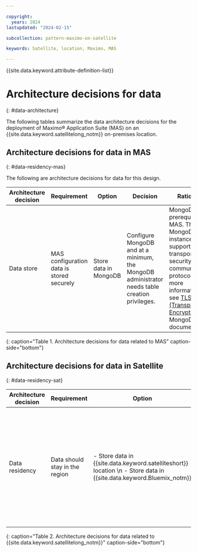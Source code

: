 ```yaml
---

copyright:
  years: 2024
lastupdated: "2024-02-15"

subcollection: pattern-maximo-on-satellite

keywords: Satellite, location, Maximo, MAS

---
```


{{site.data.keyword.attribute-definition-list}}

# Architecture decisions for data
{: #data-architecture}

The following tables summarize the data architecture decisions for the deployment of Maximo® Application Suite (MAS) on an {{site.data.keyword.satellitelong_notm}} on-premises location.

## Architecture decisions for data in MAS
{: #data-residency-mas}

The following are architecture decisions for data for this design.

| Architecture decision | Requirement | Option | Decision | Rationale |
|---|---|---|---|---|
| Data store | MAS configuration data is stored securely | Store data in MongoDB | Configure MongoDB and at a minimum, the MongoDB administrator needs table creation privileges. | MongoDB is a prerequisite for MAS. The MongoDB instance must support the transport layer security (TLS) communication protocol. For more information, see [TLS/SSL (Transport Encryption)](https://www.mongodb.com/docs/manual/core/security-transport-encryption/) in  MongoDB documentation.  |
{: caption="Table 1. Architecture decisions for data related to MAS" caption-side="bottom"}


## Architecture decisions for data in Satellite
{: #data-residency-sat}

| Architecture decision | Requirement | Option | Decision | Rationale |
|---|---|---|---|---|
| Data residency | Data should stay in the region | - Store data in {{site.data.keyword.satelliteshort}} location \n - Store data in {{site.data.keyword.Bluemix_notm}} | Store data in {{site.data.keyword.satelliteshort}} location | Deploy Cloud Object Storage (COS) in a {{site.data.keyword.satelliteshort}} location with sufficient computing hosts and raw block storage allocated for provisioning Object Storage. \n  Enable {{site.data.keyword.Bluemix_notm}} Databases (ICD) for {{site.data.keyword.satelliteshort}} and deploy PostgreSQL or Redis ICD instances into a {{site.data.keyword.satelliteshort}} location. \n  See [on-premises Cloud Object Storage](/docs/cloud-object-storage?topic=cloud-object-storage-about-cos-satellite) and [on-premises SAN storage](/docs/cloud-databases?topic=cloud-databases-satellite-on-prem). |
{: caption="Table 2. Architecture decisions for data related to {{site.data.keyword.satellitelong_notm}}" caption-side="bottom"}
